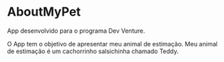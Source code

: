 # AboutMyPet

App desenvolvido para o programa Dev Venture.

O App tem o objetivo de apresentar meu animal de estimação. Meu animal de estimação é um cachorrinho salsichinha chamado Teddy.
